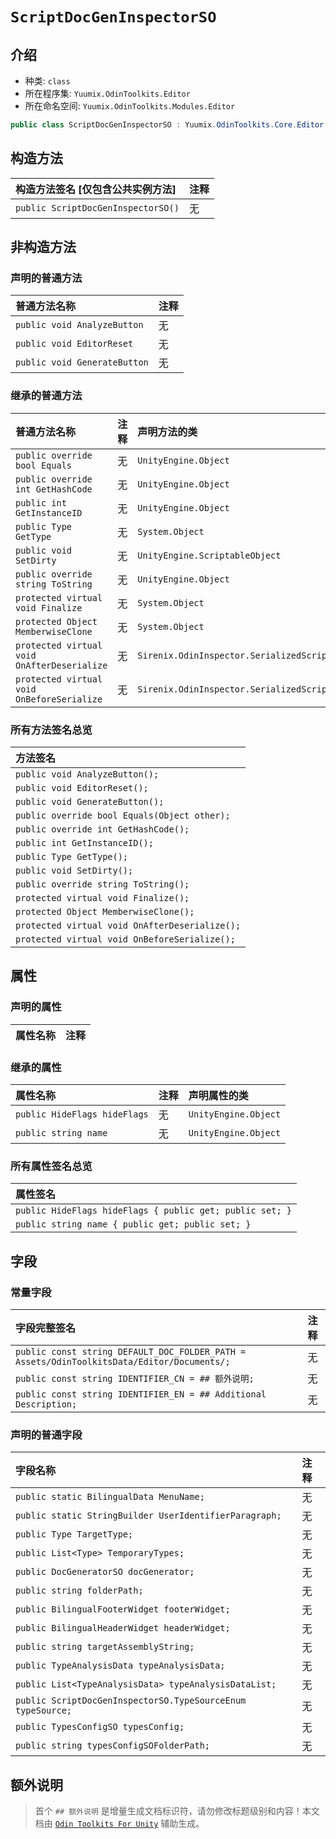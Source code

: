 ﻿# `ScriptDocGenInspectorSO`

## 介绍

- 种类: `class`
- 所在程序集: `Yuumix.OdinToolkits.Editor`
- 所在命名空间: `Yuumix.OdinToolkits.Modules.Editor`

``` csharp
public class ScriptDocGenInspectorSO : Yuumix.OdinToolkits.Core.Editor.OdinEditorScriptableSingleton<ScriptDocGenInspectorSO>, Yuumix.OdinToolkits.Core.IOdinToolkitsEditorReset, UnityEngine.ISerializationCallbackReceiver
```

## 构造方法

| 构造方法签名 [仅包含公共实例方法] | 注释 |
| :--- | :--- |
| `public ScriptDocGenInspectorSO()` | 无 |

## 非构造方法

### 声明的普通方法

| 普通方法名称 | 注释 |
| :--- | :--- | 
| `public void AnalyzeButton` | 无 |
| `public void EditorReset` | 无 |
| `public void GenerateButton` | 无 |

### 继承的普通方法

| 普通方法名称 | 注释 | 声明方法的类 |
| :--- | :--- | :--- |
| `public override bool Equals` | 无 | `UnityEngine.Object` |
| `public override int GetHashCode` | 无 | `UnityEngine.Object` |
| `public int GetInstanceID` | 无 | `UnityEngine.Object` |
| `public Type GetType` | 无 | `System.Object` |
| `public void SetDirty` | 无 | `UnityEngine.ScriptableObject` |
| `public override string ToString` | 无 | `UnityEngine.Object` |
| `protected virtual void Finalize` | 无 | `System.Object` |
| `protected Object MemberwiseClone` | 无 | `System.Object` |
| `protected virtual void OnAfterDeserialize` | 无 | `Sirenix.OdinInspector.SerializedScriptableObject` |
| `protected virtual void OnBeforeSerialize` | 无 | `Sirenix.OdinInspector.SerializedScriptableObject` |

### 所有方法签名总览

| 方法签名 |
| :--- | 
| `public void AnalyzeButton();` |
| `public void EditorReset();` |
| `public void GenerateButton();` |
| `public override bool Equals(Object other);` |
| `public override int GetHashCode();` |
| `public int GetInstanceID();` |
| `public Type GetType();` |
| `public void SetDirty();` |
| `public override string ToString();` |
| `protected virtual void Finalize();` |
| `protected Object MemberwiseClone();` |
| `protected virtual void OnAfterDeserialize();` |
| `protected virtual void OnBeforeSerialize();` |

## 属性

### 声明的属性

| 属性名称 | 注释 |
| :--- | :--- |

### 继承的属性

| 属性名称 | 注释 | 声明属性的类 | 
| :--- | :--- | :--- |
| `public HideFlags hideFlags` | 无 | `UnityEngine.Object` |
| `public string name` | 无 | `UnityEngine.Object` |

### 所有属性签名总览

| 属性签名 |
| :--- | 
| `public HideFlags hideFlags { public get; public set; }` |
| `public string name { public get; public set; }` |
## 字段

### 常量字段

| 字段完整签名 | 注释 |
| :--- | :--- |
| `public const string DEFAULT_DOC_FOLDER_PATH = Assets/OdinToolkitsData/Editor/Documents/;` | 无 |
| `public const string IDENTIFIER_CN = ## 额外说明;` | 无 |
| `public const string IDENTIFIER_EN = ## Additional Description;` | 无 |

### 声明的普通字段

| 字段名称 | 注释 | 
| :--- | :--- | 
| `public static BilingualData MenuName;` | 无 |
| `public static StringBuilder UserIdentifierParagraph;` | 无 |
| `public Type TargetType;` | 无 |
| `public List<Type> TemporaryTypes;` | 无 |
| `public DocGeneratorSO docGenerator;` | 无 |
| `public string folderPath;` | 无 |
| `public BilingualFooterWidget footerWidget;` | 无 |
| `public BilingualHeaderWidget headerWidget;` | 无 |
| `public string targetAssemblyString;` | 无 |
| `public TypeAnalysisData typeAnalysisData;` | 无 |
| `public List<TypeAnalysisData> typeAnalysisDataList;` | 无 |
| `public ScriptDocGenInspectorSO.TypeSourceEnum typeSource;` | 无 |
| `public TypesConfigSO typesConfig;` | 无 |
| `public string typesConfigSOFolderPath;` | 无 |

## 额外说明

> 首个 `## 额外说明` 是增量生成文档标识符，请勿修改标题级别和内容！本文档由 [`Odin Toolkits For Unity`](https://github.com/yuumixcode/OdinToolkits-For-Unity) 辅助生成。
